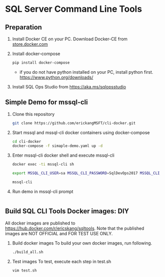 # SQL Server Command Line Tools 

## Preparation

1. Install Docker CE on your PC. Download Docker-CE from [store.docker.com](https://store.docker.com/search?type=edition&offering=community)

2. Install docker-compose 
    ```bash
    pip install docker-compose
    ```
    * if you do not have python installed on your PC, install python first. https://www.python.org/downloads/ 

3. Install SQL Ops Studio from https://aka.ms/sqlopsstudio


## Simple Demo for mssql-cli

1. Clone this repository
    ```bash
    git clone https://github.com/erickangMSFT/cli-docker.git
    ```
2. Start mssql and mssql-cli docker containers using docker-compose
    ```bash
    cd cli-docker
    docker-compose -f simaple-demo.yaml up -d
    ```
3. Enter mssql-cli docker shell and execute mssql-cli
    ```bash
    docker exec -ti mssql-cli sh

    export MSSQL_CLI_USER=sa MSSQL_CLI_PASSWORD=SqlDevOps2017 MSSQL_CLI_SERVER=mssql
    
    mssql-cli
    ```
4. Run demo in mssql-cli prompt
    ```sql
    

    ```

## Build SQL CLI Tools Docker images: DIY
All docker images are published to https://hub.docker.com/r/ericskang/sqltools. Note that the published images are NOT OFFICIAL and FOR TEST USE ONLY.

1. Build docker images
To build your own docker images, run following.
    ```bash
    ./build_all.sh
    ```

2. Test images
To test, execute each step in test.sh
    ```bash
    vim test.sh
    ```